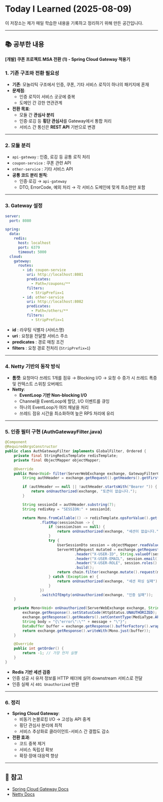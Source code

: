 # Today I Learned (2025-08-09)

이 저장소는 제가 매일 학습한 내용을 기록하고 정리하기 위해 만든 공간입니다.

---

## 📚 공부한 내용

**[개발] 쿠폰 프로젝트 MSA 전환 (1) - Spring Cloud Gateway 적용기**

### **1. 기존 구조와 전환 필요성**
- **기존**: 모놀리틱 구조에서 인증, 쿠폰, 기타 서비스 로직이 하나의 패키지에 혼재
- **문제점**:
  - 인증 로직이 서비스 곳곳에 중복
  - 도메인 간 강한 연관관계
- **전환 목표**:
  - 모듈 간 **관심사 분리**
  - 인증·로깅 등 **횡단 관심사**를 Gateway에서 통합 처리
  - 서비스 간 통신은 **REST API** 기반으로 변경

---

### **2. 모듈 분리**
- `api-gateway` : 인증, 로깅 등 공통 로직 처리
- `coupon-service` : 쿠폰 관련 API
- `other-service` : 기타 서비스 API
- **공통 코드 분리 원칙**:
  - 인증·로깅 → `api-gateway`
  - DTO, ErrorCode, 예외 처리 → 각 서비스 도메인에 맞게 최소한만 포함

---

### **3. Gateway 설정**
```yaml
server:
  port: 8080

spring:
  data:
    redis:
      host: localhost
      port: 6379
      timeout: 5000
  cloud:
    gateway:
      routes:
        - id: coupon-service
          uri: http://localhost:8081
          predicates:
            - Path=/coupons/**
          filters:
            - StripPrefix=1
        - id: other-service
          uri: http://localhost:8082
          predicates:
            - Path=/others/**
          filters:
            - StripPrefix=1
```
- **id** : 라우팅 식별자 (서비스명)
- **uri** : 요청을 전달할 서비스 주소
- **predicates** : 경로 매칭 조건
- **filters** : 요청 경로 전처리 (`StripPrefix=1`)

---

### **4. Netty 기반의 동작 방식**
- **톰캣**: 요청마다 쓰레드 1개를 점유 → Blocking I/O → 요청 수 증가 시 쓰레드 폭증 및 컨텍스트 스위칭 오버헤드
- **Netty**:
  - **EventLoop 기반 Non-blocking I/O**
  - Channel을 EventLoop에 할당, I/O 이벤트를 큐잉
  - 하나의 EventLoop가 여러 채널을 처리
  - 쓰레드 점유 시간을 최소화하여 높은 RPS 처리에 유리

---

### **5. 인증 필터 구현 (AuthGatewayFilter.java)**
```java
@Component
@RequiredArgsConstructor
public class AuthGatewayFilter implements GlobalFilter, Ordered {
    private final StringRedisTemplate redisTemplate;
    private final ObjectMapper objectMapper;

    @Override
    public Mono<Void> filter(ServerWebExchange exchange, GatewayFilterChain chain) {
        String authHeader = exchange.getRequest().getHeaders().getFirst(HttpHeaders.AUTHORIZATION);

        if (authHeader == null || !authHeader.startsWith("Bearer ")) {
            return onUnauthorized(exchange, "토큰이 없습니다.");
        }

        String sessionId = authHeader.substring(7);
        String redisKey = "SESSION:" + sessionId;

        return Mono.fromCallable(() -> redisTemplate.opsForValue().get(redisKey))
                .flatMap(sessionJson -> {
                    if (sessionJson == null) {
                        return onUnauthorized(exchange, "세션이 없습니다.");
                    }
                    try {
                        UserSessionDto session = objectMapper.readValue(sessionJson, UserSessionDto.class);
                        ServerHttpRequest mutated = exchange.getRequest().mutate()
                                .header("X-USER-ID", String.valueOf(session.id()))
                                .header("X-USER-EMAIL", session.email())
                                .header("X-USER-ROLE", session.roles().get(0))
                                .build();
                        return chain.filter(exchange.mutate().request(mutated).build());
                    } catch (Exception e) {
                        return onUnauthorized(exchange, "세션 파싱 실패");
                    }
                })
                .switchIfEmpty(onUnauthorized(exchange, "인증 실패"));
    }

    private Mono<Void> onUnauthorized(ServerWebExchange exchange, String message) {
        exchange.getResponse().setStatusCode(HttpStatus.UNAUTHORIZED);
        exchange.getResponse().getHeaders().setContentType(MediaType.APPLICATION_JSON);
        String body = "{\"error\":\"" + message + "\"}";
        DataBuffer buffer = exchange.getResponse().bufferFactory().wrap(body.getBytes(StandardCharsets.UTF_8));
        return exchange.getResponse().writeWith(Mono.just(buffer));
    }

    @Override
    public int getOrder() {
        return -1; // 가장 먼저 실행
    }
}
```
- **Redis 기반 세션 검증**
- 인증 성공 시 유저 정보를 HTTP 헤더에 실어 downstream 서비스로 전달
- 인증 실패 시 `401 Unauthorized` 반환

---

### **6. 정리**
- **Spring Cloud Gateway**:
  - 비동기 논블로킹 I/O → 고성능 API 중계
  - 횡단 관심사 분리에 최적
  - 서비스 추상화로 클라이언트-서비스 간 결합도 감소
- **전환 효과**:
  - 코드 중복 제거
  - 서비스 독립성 확보
  - 확장·장애 대응력 향상

---

## 🔗 참고
- [Spring Cloud Gateway Docs](https://spring.io/projects/spring-cloud-gateway)
- [Netty Docs](https://netty.io/wiki/user-guide-for-4.x.html)
